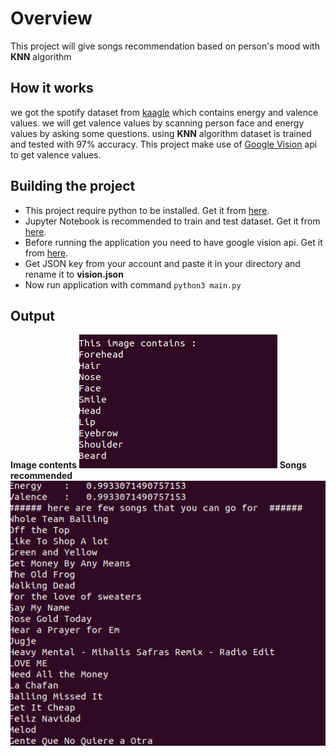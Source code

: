 # Overview
This project will give songs recommendation based on person's mood with **KNN** algorithm
## How it works
we got the spotify dataset from [kaagle](https://kaagle.com) which contains energy and valence values. we will get valence values by scanning person face and energy values by asking some questions. using **KNN** algorithm dataset is trained and tested with 97% accuracy. 
This project make use of [Google Vision](https://cloud.google.com/vision) api to get valence values.
## Building the project
* This project require python to be installed. Get it from [here](https://www.python.org/downloads/).
* Jupyter Notebook is recommended to train and test dataset. Get it from [here](https://docs.jupyter.org/en/latest/install/notebook-classic.html).
* Before running the application you need to have google vision api. Get it from [here](https://cloud.google.com/vision).
* Get JSON key from your account and paste it in your directory and rename it to **vision.json**
* Now run application with command ```python3 main.py```
## Output
**Image contents**
![one](https://github.com/shanureddy4/Songs-Recommendation/blob/master/screenshots/onne.png)
**Songs recommended**
![two](https://github.com/shanureddy4/Songs-Recommendation/blob/master/screenshots/two.png)

